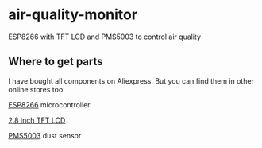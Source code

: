 # air-quality-monitor
ESP8266 with TFT LCD and PMS5003 to control air quality

## Where to get parts
I have bought all components on Aliexpress. But you can find them in other online stores too.

[ESP8266](https://ru.aliexpress.com/item/1pcs-Wireless-module-NodeMcu-Lua-WIFI-Internet-of-Things-development-board-based-ESP8266-CP2102-with-pcb/32656401198.html?spm=a2g0s.9042311.0.0.274233edCvC925)
microcontroller

[2.8 inch TFT LCD](https://ru.aliexpress.com/item/2-8-inch-TFT-LCD-Module-without-Touch-Panel-ILI9341-Drive-IC-240-RGB-320-SPI/32764300681.html?spm=a2g0v.10010108.1000016.1.75b13009W5ZePg&isOrigTitle=true)

[PMS5003](https://ru.aliexpress.com/item/PLANTOWER-PM2-5-SENSOR-laser-dust-sensor-G5-PMS5003-High-precision-laser-dust-concentration-sensor-digital/32618735056.html?spm=a2g0v.10010108.1000016.1.28b4a861rupq9j&isOrigTitle=true)
dust sensor
